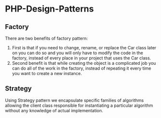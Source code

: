 # PHP-Design-Patterns

## Factory
There are two benefits of factory pattern:
1)	First is that if you need to change, rename, or replace the Car class later on you can do so and you will only have to modify the code in the factory, instead of every place in your project that uses the Car class. 
2)	Second benefit is that while creating the object is a complicated job you can do all of the work in the factory, instead of repeating it every time you want to create a new instance.

## Strategy
Using Strategy pattern we encapsulate specific families of algorithms allowing the client class responsible for instantiating a particular algorithm without any knowledge of actual implementation.
